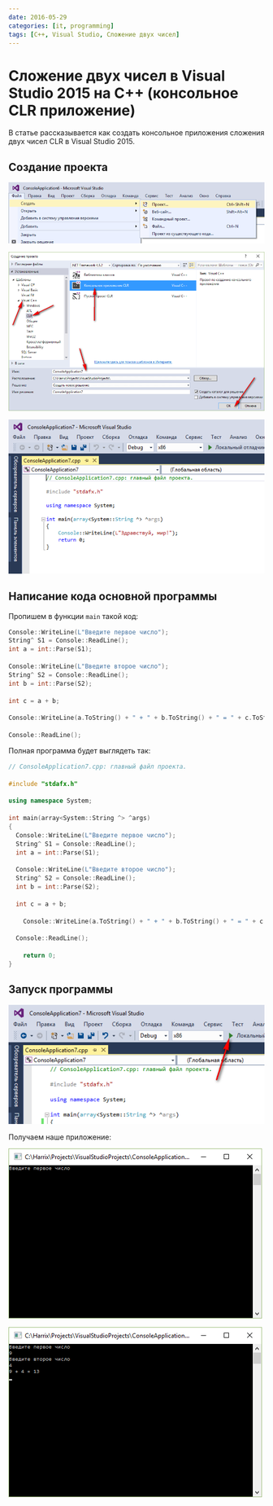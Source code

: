 ```yaml
---
date: 2016-05-29
categories: [it, programming]
tags: [C++, Visual Studio, Сложение двух чисел]
---
```


# Сложение двух чисел в Visual Studio 2015 на C++ (консольное CLR приложение)

В статье рассказывается как создать консольное приложения сложения двух чисел CLR в Visual Studio 2015.

## Создание проекта

![Создание нового проекта](img/new-project_01.png)

![Выбор типа нового проекта](img/new-project_02.png)

![Созданный проект](img/new-project_03.png)

## Написание кода основной программы

Пропишем в функции `main` такой код:

```cpp
Console::WriteLine(L"Введите первое число");
String^ S1 = Console::ReadLine();
int a = int::Parse(S1);

Console::WriteLine(L"Введите второе число");
String^ S2 = Console::ReadLine();
int b = int::Parse(S2);

int c = a + b;

Console::WriteLine(a.ToString() + " + " + b.ToString() + " = " + c.ToString());

Console::ReadLine();
```

Полная программа будет выглядеть так:

```cpp
// ConsoleApplication7.cpp: главный файл проекта.

#include "stdafx.h"

using namespace System;

int main(array<System::String ^> ^args)
{
  Console::WriteLine(L"Введите первое число");
  String^ S1 = Console::ReadLine();
  int a = int::Parse(S1);

  Console::WriteLine(L"Введите второе число");
  String^ S2 = Console::ReadLine();
  int b = int::Parse(S2);

  int c = a + b;

    Console::WriteLine(a.ToString() + " + " + b.ToString() + " = " + c.ToString());

  Console::ReadLine();

    return 0;
}
```

## Запуск программы

![Запуск программы](img/run.png)

Получаем наше приложение:

![Запущенное приложение](img/result_01.png)

![Результат выполнения программы](img/result_02.png)
